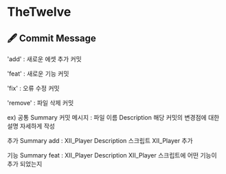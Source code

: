 # TheTwelve


## 🖋️ Commit Message

'add' : 새로운 에셋 추가 커밋

'feat' : 새로운 기능 커밋

'fix' : 오류 수정 커밋

'remove' : 파일 삭제 커밋

ex)
공통
Summary
커밋 메시지 : 파일 이름
Description
해당 커밋의 변경점에 대한 설명 자세하게 작성

추가
Summary
add : XII_Player
Description
스크립트 XII_Player 추가

기능
Summary
feat : XII_Player
Description
XII_Player 스크립트에 어떤 기능이 추가 되었는지
